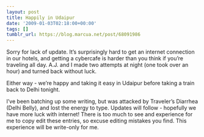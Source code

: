 ```yaml
---
layout: post
title: Happily in Udaipur
date: '2009-01-03T02:18:00+00:00'
tags: []
tumblr_url: https://blog.marcua.net/post/68091986
---
```

Sorry for lack of update. It’s surprisingly hard to get an internet connection in our hotels, and getting a cybercafe is harder than you think if you’re traveling all day. A.J. and I made two attempts at night (one took over an hour) and turned back without luck.

Either way - we’re happy and taking it easy in Udaipur before taking a train back to Delhi tonight.

I’ve been batching up some writing, but was attacked by Traveler’s Diarrhea (Delhi Belly), and lost the energy to type. Updates will follow - hopefully we have more luck with internet! There is too much to see and experience for me to copy edit these entries, so excuse editing mistakes you find. This experience will be write-only for me.


